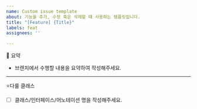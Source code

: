 ```yaml
---
name: Custom issue template
about: 기능을 추가, 수정 혹은 삭제할 때 사용하는 템플릿입니다.
title: "[Feature] {Title}"
labels: feat
assignees: ''

---
```


📘 요약
* 브렌치에서 수행할 내용을 요약하여 작성해주세요.

----
⭐다룰 클래스
- [ ] 클래스/인터페이스/어노테이션 명을 작성해주세요.
